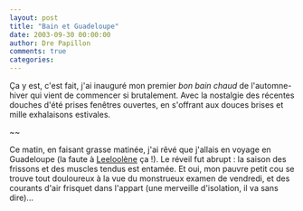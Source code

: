 ```yaml
---
layout: post
title: "Bain et Guadeloupe"
date: 2003-09-30 00:00:00
author: Dre Papillon
comments: true
categories: 
---
```



Ça y est, c'est fait, j'ai inauguré mon premier *bon bain chaud* de l'automne-hiver qui vient de commencer si brutalement.  Avec la nostalgie des récentes douches d'été prises fenêtres ouvertes, en s'offrant aux douces brises et mille exhalaisons estivales.

~~

Ce matin, en faisant grasse matinée, j'ai rêvé que j'allais en voyage en Guadeloupe (la faute à [Leeloolène](http://leeloolene.free.fr/) ça !).  Le réveil fut abrupt : la saison des frissons et des muscles tendus est entamée.  Et oui, mon pauvre petit cou se trouve tout douloureux à la vue du monstrueux examen de vendredi, et des courants d'air frisquet dans l'appart (une merveille d'isolation, il va sans dire)...
